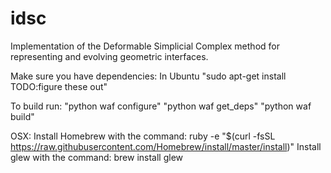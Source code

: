 idsc
====

Implementation of the Deformable Simplicial Complex method for representing and evolving geometric interfaces.

Make sure you have dependencies:
In Ubuntu "sudo apt-get install TODO:figure these out"

To build run:
"python waf configure"
"python waf get_deps"
"python waf build"

OSX:
Install Homebrew with the command: ruby -e "$(curl -fsSL https://raw.githubusercontent.com/Homebrew/install/master/install)"
Install glew with the command: brew install glew
